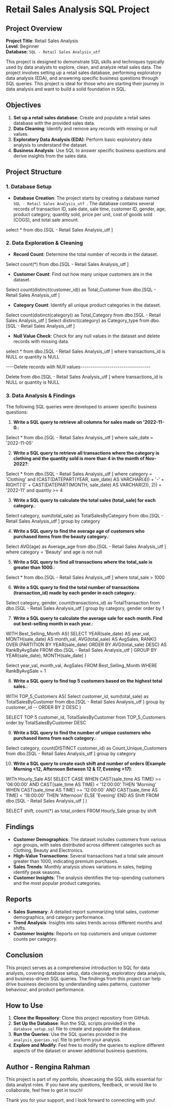 # Retail Sales Analysis SQL Project

## Project Overview

**Project Title**: Retail Sales Analysis  
**Level**: Beginner  
**Database**: `SQL - Retail Sales Analysis_utf`

This project is designed to demonstrate SQL skills and techniques typically used by data analysts to explore, clean, and analyze retail sales data. The project involves setting up a retail sales database, performing exploratory data analysis (EDA), and answering specific business questions through SQL queries. This project is ideal for those who are starting their journey in data analysis and want to build a solid foundation in SQL.

## Objectives

1. **Set up a retail sales database**: Create and populate a retail sales database with the provided sales data.
2. **Data Cleaning**: Identify and remove any records with missing or null values.
3. **Exploratory Data Analysis (EDA)**: Perform basic exploratory data analysis to understand the dataset.
4. **Business Analysis**: Use SQL to answer specific business questions and derive insights from the sales data.

## Project Structure

### 1. Database Setup

- **Database Creation**: The project starts by creating a database named `SQL - Retail Sales Analysis_utf `.
The database contains several records of transaction ID, sale date, sale time, customer ID, gender, age, product category, quantity sold, price per unit, cost of goods sold (COGS), and total sale amount.

select *
from dbo.[SQL - Retail Sales Analysis_utf ]

### 2. Data Exploration & Cleaning

- **Record Count**: Determine the total number of records in the dataset.
  
Select count(*)
from dbo.[SQL - Retail Sales Analysis_utf ]
- **Customer Count**: Find out how many unique customers are in the dataset.
  
Select count(distinct(customer_id)) as Total_Customer
from dbo.[SQL - Retail Sales Analysis_utf ]

- **Category Count**: Identify all unique product categories in the dataset.
  
Select count(distinct(category)) as Total_Category
from dbo.[SQL - Retail Sales Analysis_utf ]
Select distinct(category) as Category_type
from dbo.[SQL - Retail Sales Analysis_utf ]

- **Null Value Check**: Check for any null values in the dataset and delete records with missing data.
  
select *
from dbo.[SQL - Retail Sales Analysis_utf ]
where 
	transactions_id is NULL
	or quantity is NULL

----Delete records with NUll values----------------------------------

Delete 
from dbo.[SQL - Retail Sales Analysis_utf ]
where 
	transactions_id is NULL
	or quantity is NULL

### 3. Data Analysis & Findings

The following SQL queries were developed to answer specific business questions:

1. **Write a SQL query to retrieve all columns for sales made on '2022-11-0.**:
   
Select *
from dbo.[SQL - Retail Sales Analysis_utf ]
where sale_date = '2022-11-05'

2. **Write a SQL query to retrieve all transactions where the category is clothing and the quantity sold is more than 4 in the month of Nov-2022?**:

Select * 
from dbo.[SQL - Retail Sales Analysis_utf ]
where category = 'Clothing'
	and (CAST(DATEPART(YEAR, sale_date) AS VARCHAR(4)) + '-' +
		RIGHT('0' + CAST(DATEPART(MONTH, sale_date) AS VARCHAR(2)), 2)) = '2022-11'
	and quantiy >= 4
 
3. **Write a SQL query to calculate the total sales (total_sale) for each category.**:

Select category, sum(total_sale) as TotalSalesByCategory
from dbo.[SQL - Retail Sales Analysis_utf ]
group by category

4. **Write a SQL query to find the average age of customers who purchased items from the beauty category.**:

Select AVG(age) as Average_age
from dbo.[SQL - Retail Sales Analysis_utf ]
where category = 'Beauty'
and age is not null

5. **Write a SQL query to find all transactions where the total_sale is greater than 1000.**:

Select *
from dbo.[SQL - Retail Sales Analysis_utf ]
where total_sale > 1000
   
6. **Write a SQL query to find the total number of transactions (transaction_id) made by each gender in each category.**:

Select category, gender, count(transactions_id) as TotalTransaction
from dbo.[SQL - Retail Sales Analysis_utf ]
group by category, gender
order by 1

7. **Write a SQL query to calculate the average sale for each month. Find out best-selling month in each year.**:

WITH Best_Selling_Month AS(
	SELECT
		YEAR(sale_date) AS year_val,
		MONTH(sale_date) AS month_val,
		AVG(total_sale) AS AvgSales,
		RANK() OVER (PARTITION BY YEAR(sale_date) ORDER BY AVG(total_sale) DESC) AS RankByAvgSale
	FROM
		dbo.[SQL - Retail Sales Analysis_utf ]
	GROUP BY
		YEAR(sale_date),
		MONTH(sale_date) 
)


Select  year_val, month_val, AvgSales
	FROM Best_Selling_Month 
	WHERE RankByAvgSale = 1
 
8. **Write a SQL query to find top 5 customers based on the highest total sales.**:

WITH TOP_5_Customers AS(
	Select customer_id, sum(total_sale) as TotalSalesByCustomer
	from dbo.[SQL - Retail Sales Analysis_utf ]
	group by customer_id
--	ORDER BY  2 DESC
)


SELECT TOP 5 customer_id, TotalSalesByCustomer
from TOP_5_Customers
order by TotalSalesByCustomer DESC

9. **Write a SQL query to find the number of unique customers who purchased items from each category.**:

Select category, count(DISTINCT customer_id) as Count_Unique_Customers
from dbo.[SQL - Retail Sales Analysis_utf ]
group by category

10. **Write a SQL query to create each shift and number of orders (Example Morning <12, Afternoon Between 12 & 17, Evening >17)**:

WITh Hourly_Sale AS(
SELECT 
    CASE
        WHEN CAST(sale_time AS TIME) >= '06:00:00' AND CAST(sale_time AS TIME) < '12:00:00' THEN 'Morning'
        WHEN CAST(sale_time AS TIME) >= '12:00:00' AND CAST(sale_time AS TIME) < '18:00:00' THEN 'Afternoon'
        ELSE 'Evening'
    END AS Shift
FROM
    dbo.[SQL - Retail Sales Analysis_utf ]
)


SELECT shift, count(*) as total_orders
FROM Hourly_Sale
group by shift 
    
## Findings

- **Customer Demographics**: The dataset includes customers from various age groups, with sales distributed across different categories such as Clothing, Beauty and Electronics.
- **High-Value Transactions**: Several transactions had a total sale amount greater than 1000, indicating premium purchases.
- **Sales Trends**: Monthly analysis shows variations in sales, helping identify peak seasons.
- **Customer Insights**: The analysis identifies the top-spending customers and the most popular product categories.

## Reports

- **Sales Summary**: A detailed report summarizing total sales, customer demographics, and category performance.
- **Trend Analysis**: Insights into sales trends across different months and shifts.
- **Customer Insights**: Reports on top customers and unique customer counts per category.

## Conclusion

This project serves as a comprehensive introduction to SQL for data analysts, covering database setup, data cleaning, exploratory data analysis, and business-driven SQL queries. The findings from this project can help drive business decisions by understanding sales patterns, customer behaviour, and product performance.

## How to Use

1. **Clone the Repository**: Clone this project repository from GitHub.
2. **Set Up the Database**: Run the SQL scripts provided in the `database_setup.sql` file to create and populate the database.
3. **Run the Queries**: Use the SQL queries provided in the `analysis_queries.sql` file to perform your analysis.
4. **Explore and Modify**: Feel free to modify the queries to explore different aspects of the dataset or answer additional business questions.

## Author - Rengina Rahman

This project is part of my portfolio, showcasing the SQL skills essential for data analyst roles. If you have any questions, feedback, or would like to collaborate, feel free to get in touch!

Thank you for your support, and I look forward to connecting with you!
